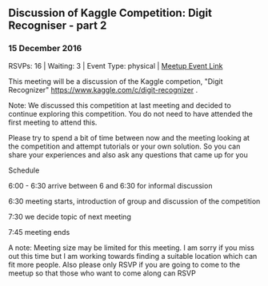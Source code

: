 ## Discussion of Kaggle Competition: Digit Recogniser - part 2
### 15 December 2016
RSVPs: 16 | Waiting: 3 | Event Type: physical | [Meetup Event Link](https://www.meetup.com/Data-Science-Discussion-Auckland/events/235974446)

This meeting will be a discussion of the Kaggle competion, "Digit Recognizer" https://www.kaggle.com/c/digit-recognizer .

Note: We discussed this competition at last meeting and decided to continue exploring this competition. You do not need to have attended the first meeting to attend this.

Please try to spend a bit of time between now and the meeting looking at the competition and attempt tutorials or your own solution. So you can share your experiences and also ask any questions that came up for you

Schedule

6:00 - 6:30 arrive between 6 and 6:30 for informal discussion

6:30 meeting starts, introduction of group and discussion of the competition

7:30 we decide topic of next meeting

7:45 meeting ends

A note: Meeting size may be limited for this meeting. I am sorry if you miss out this time but I am working towards finding a suitable location which can fit more people. Also please only RSVP if you are going to come to the meetup so that those who want to come along can RSVP
